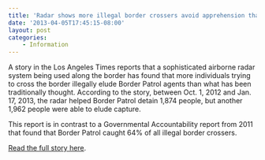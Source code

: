 ```yaml
---
title: 'Radar shows more illegal border crossers avoid apprehension than are caught'
date: '2013-04-05T17:45:15-08:00'
layout: post
categories:
    - Information
---
```


A story in the Los Angeles Times reports that a sophisticated airborne radar system being used along the border has found that more individuals trying to cross the border illegally elude Border Patrol agents than what has been traditionally thought. According to the story, between Oct. 1, 2012 and Jan. 17, 2013, the radar helped Border Patrol detain 1,874 people, but another 1,962 people were able to elude capture.  
  
This report is in contrast to a Governmental Accountability report from 2011 that found that Border Patrol caught 64% of all illegal border crossers.

[Read the full story here](https://www.numbersusa.com/content/news/april-5-2013/radar-shows-more-illegal-border-crossers-avoid-apprehension-are-caught.html).